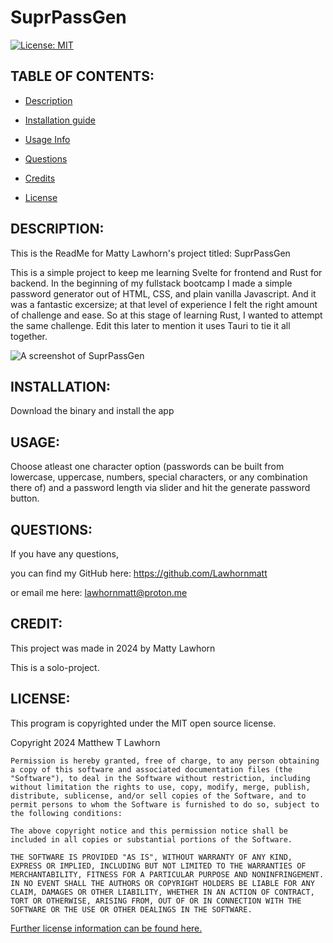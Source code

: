 # SuprPassGen
  [![License: MIT](https://img.shields.io/badge/License-MIT-yellow.svg)](https://opensource.org/licenses/MIT)

## TABLE OF CONTENTS:

* [Description](#description)

* [Installation guide](#installation) 

* [Usage Info](#usage) 

* [Questions](#questions)

* [Credits](#credit)

* [License](#license)


## DESCRIPTION:

This is the ReadMe for Matty Lawhorn's project titled: SuprPassGen

This is a simple project to keep me learning Svelte for frontend and Rust for backend. In the beginning of my fullstack bootcamp I made a simple password generator out of HTML, CSS, and plain vanilla Javascript. And it was a fantastic excersize; at that level of experience I felt the right amount of challenge and ease. So at this stage of learning Rust, I wanted to attempt the same challenge. Edit this later to mention it uses Tauri to tie it all together.

<img src='INSERT PATH TO SCREENSHOT HERE' alt='A screenshot of SuprPassGen'/>

## INSTALLATION:

Download the binary and install the app

## USAGE:

Choose atleast one character option (passwords can be built from lowercase, uppercase, numbers, special characters, or any combination there of) and a password length via slider and hit the generate password button.

## QUESTIONS:

If you have any questions,

you can find my GitHub here: https://github.com/Lawhornmatt

or email me here: lawhornmatt@proton.me

## CREDIT:

This project was made in 2024 by Matty Lawhorn

This is a solo-project.

## LICENSE:

This program is copyrighted under the MIT open source license.

Copyright 2024 Matthew T Lawhorn

    Permission is hereby granted, free of charge, to any person obtaining a copy of this software and associated documentation files (the "Software"), to deal in the Software without restriction, including without limitation the rights to use, copy, modify, merge, publish, distribute, sublicense, and/or sell copies of the Software, and to permit persons to whom the Software is furnished to do so, subject to the following conditions:
    
    The above copyright notice and this permission notice shall be included in all copies or substantial portions of the Software.
    
    THE SOFTWARE IS PROVIDED "AS IS", WITHOUT WARRANTY OF ANY KIND, EXPRESS OR IMPLIED, INCLUDING BUT NOT LIMITED TO THE WARRANTIES OF MERCHANTABILITY, FITNESS FOR A PARTICULAR PURPOSE AND NONINFRINGEMENT. IN NO EVENT SHALL THE AUTHORS OR COPYRIGHT HOLDERS BE LIABLE FOR ANY CLAIM, DAMAGES OR OTHER LIABILITY, WHETHER IN AN ACTION OF CONTRACT, TORT OR OTHERWISE, ARISING FROM, OUT OF OR IN CONNECTION WITH THE SOFTWARE OR THE USE OR OTHER DEALINGS IN THE SOFTWARE.

[Further license information can be found here.](https://opensource.org/licenses/MIT)